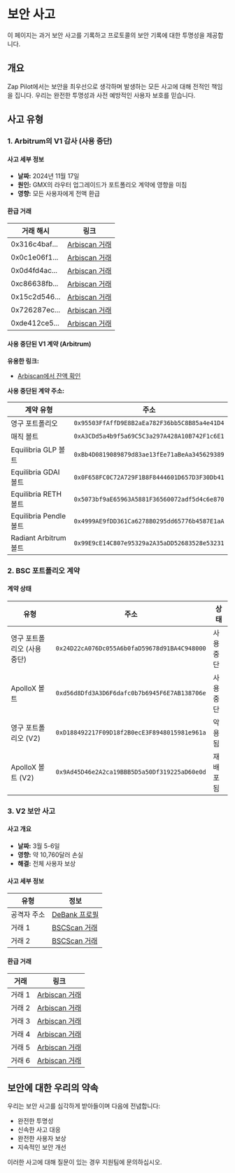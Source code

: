 # 보안 사고

이 페이지는 과거 보안 사고를 기록하고 프로토콜의 보안 기록에 대한 투명성을 제공합니다.

## 개요

Zap Pilot에서는 보안을 최우선으로 생각하며 발생하는 모든 사고에 대해 전적인 책임을 집니다. 우리는
완전한 투명성과 사전 예방적인 사용자 보호를 믿습니다.

## 사고 유형

### 1. Arbitrum의 V1 감사 (사용 중단)

#### 사고 세부 정보

- **날짜:** 2024년 11월 17일
- **원인:** GMX의 라우터 업그레이드가 포트폴리오 계약에 영향을 미침
- **영향:** 모든 사용자에게 전액 환급

#### 환급 거래

| 거래 해시     | 링크                                                                                                       |
| ------------- | ---------------------------------------------------------------------------------------------------------- |
| 0x316c4baf... | [Arbiscan 거래](https://arbiscan.io/tx/0x316c4baf20c54a3c520ed33a91a692c575efd9051d6213c43ccc8f69a97b6056) |
| 0x0c1e06f1... | [Arbiscan 거래](https://arbiscan.io/tx/0x0c1e06f16eba9e38076b91264e3410fa68cc5815f34006b4be311ee3de23dd13) |
| 0x0d4fd4ac... | [Arbiscan 거래](https://arbiscan.io/tx/0x0d4fd4ac737b5eead65335f8f1c53ac75c781bc83cd5803043b059d101730df3) |
| 0xc86638fb... | [Arbiscan 거래](https://arbiscan.io/tx/0xc86638fb98b44caf419ff80aae5995190c3c6996c60908f8c7a65fadf2aa06da) |
| 0x15c2d546... | [Arbiscan 거래](https://arbiscan.io/tx/0x15c2d54601e1e43b93ac722ea7455f822e2fde515888d07d86c3644e74166c0c) |
| 0x726287ec... | [Arbiscan 거래](https://arbiscan.io/tx/0x726287ec44bb1699e5a4bddf27a916d262a1fa1b5b4cdf0a4bee2f866489cb8e) |
| 0xde412ce5... | [Arbiscan 거래](https://arbiscan.io/tx/0xde412ce59a8a742b1b1ce25300dbb86442ad03472e7a32cbf160c94c6cf97e7f) |

#### 사용 중단된 V1 계약 (Arbitrum)

**유용한 링크:**

- [Arbiscan에서 잔액 확인](https://arbiscan.io/token/0x95503FfAffD9E8B2aEa782F36bb5C8B85a4e41D4#balances)

**사용 중단된 계약 주소:**

| 계약 유형              | 주소                                         |
| ---------------------- | -------------------------------------------- |
| 영구 포트폴리오        | `0x95503FfAffD9E8B2aEa782F36bb5C8B85a4e41D4` |
| 매직 볼트              | `0xA3CDd5a4b9f5a69C5C3a297A428A10B742F1c6E1` |
| Equilibria GLP 볼트    | `0xBb4D0819089879d83ae13fEe71aBeAa345629389` |
| Equilibria GDAI 볼트   | `0x0F658FC0C72A729F1B8F8444601D657D3F30Db41` |
| Equilibria RETH 볼트   | `0x5073bf9aE65963A5881F36560072adf5d4c6e870` |
| Equilibria Pendle 볼트 | `0x4999AE9fDD361Ca6278B0295dd65776b4587E1aA` |
| Radiant Arbitrum 볼트  | `0x99E9cE14C807e95329a2A35aDD52683528e53231` |

### 2. BSC 포트폴리오 계약

#### 계약 상태

| 유형                        | 주소                                         | 상태      |
| --------------------------- | -------------------------------------------- | --------- |
| 영구 포트폴리오 (사용 중단) | `0x24D22cA076Dc055A6b0faD59678d91BA4C948000` | 사용 중단 |
| ApolloX 볼트                | `0xd56d8Dfd3A3D6F6dafc0b7b6945F6E7AB138706e` | 사용 중단 |
| 영구 포트폴리오 (V2)        | `0xD188492217F09D18f2B0ecE3F8948015981e961a` | 악용됨    |
| ApolloX 볼트 (V2)           | `0x9Ad45D46e2A2ca19BBB5D5a50Df319225aD60e0d` | 재배포됨  |

### 3. V2 보안 사고

#### 사고 개요

- **날짜:** 3월 5-6일
- **영향:** 약 10,760달러 손실
- **해결:** 전체 사용자 보상

#### 사고 세부 정보

| 유형        | 정보                                                                                                      |
| ----------- | --------------------------------------------------------------------------------------------------------- |
| 공격자 주소 | [DeBank 프로필](https://debank.com/profile/0xff61ba33ed51322bb716eab4137adf985644b94d)                    |
| 거래 1      | [BSCScan 거래](https://bscscan.com/tx/0x541260769bd8c389a5896fb46982ff4f8821a8b22b6e1e4399bf01e841fb9ce4) |
| 거래 2      | [BSCScan 거래](https://bscscan.com/tx/0x9983ca8eaee9ee69629f74537eaf031272af75f1e5a7725911d8b06df17c67ca) |

#### 환급 거래

| 거래   | 링크                                                                                                       |
| ------ | ---------------------------------------------------------------------------------------------------------- |
| 거래 1 | [Arbiscan 거래](https://arbiscan.io/tx/0x2ca790c16af0dac48c8f44b2fae98423164d17ac32e812b62af56117951ac4ef) |
| 거래 2 | [Arbiscan 거래](https://arbiscan.io/tx/0xe365eda955d5fa48c2aceee6375cb6600c02587a74c434c036b069900933bf5e) |
| 거래 3 | [Arbiscan 거래](https://arbiscan.io/tx/0x6f3155dcad603017fd49d17112ccabba6c7645acc99c1fc1c7c655fb2a408989) |
| 거래 4 | [Arbiscan 거래](https://arbiscan.io/tx/0x6f3155dcad603017fd49d17112ccabba6c7645acc99c1fc1c7c655fb2a408989) |
| 거래 5 | [Arbiscan 거래](https://arbiscan.io/tx/0x5c7a92902435dda8b521eea5706cf73a81497a7154b82c3f2f5a0126b1f5076a) |
| 거래 6 | [Arbiscan 거래](https://arbiscan.io/tx/0x8e6dfbf7b660a2c9e5d4dbdb595948bf4506ff70492f9fdb2c582c9a7ae8d9e7) |

## 보안에 대한 우리의 약속

우리는 보안 사고를 심각하게 받아들이며 다음에 전념합니다:

- 완전한 투명성
- 신속한 사고 대응
- 완전한 사용자 보상
- 지속적인 보안 개선

이러한 사고에 대해 질문이 있는 경우 지원팀에 문의하십시오.
